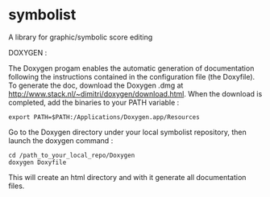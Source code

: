 # symbolist
A library for graphic/symbolic score editing

DOXYGEN :

The Doxygen progam enables the automatic generation of documentation following 
the instructions contained in the configuration file (the Doxyfile).
To generate the doc, download the Doxygen .dmg at http://www.stack.nl/~dimitri/doxygen/download.html.
When the download is completed, add the binaries to your PATH variable :
```
export PATH=$PATH:/Applications/Doxygen.app/Resources
```

Go to the Doxygen directory under your local symbolist repository, then launch the doxygen command :
```
cd /path_to_your_local_repo/Doxygen
doxygen Doxyfile
```
This will create an html directory and with it generate all documentation files.


